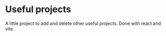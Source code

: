 # Useful projects

A little project to add and delete other useful projects. Done with react and vite.
